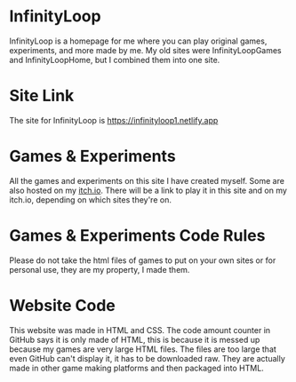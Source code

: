# InfinityLoop
InfinityLoop is a homepage for me where you can play original games, experiments, and more made by me.
My old sites were InfinityLoopGames and InfinityLoopHome, but I combined them into one site.

# Site Link
The site for InfinityLoop is
https://infinityloop1.netlify.app

# Games & Experiments
All the games and experiments on this site I have created myself. Some are also hosted on my <a href=https://infinityloopgames.itch.io>itch.io</a>.
There will be a link to play it in this site and on my itch.io, depending on which sites they're on.

# Games & Experiments Code Rules
Please do not take the html files of games to put on your own sites or for personal use, they are my property, I made them.

# Website Code
This website was made in HTML and CSS. 
The code amount counter in GitHub says it is only made of HTML, this is because it is messed up because my games are very large HTML files. The files are too large that even GitHub can't display it, it has to be downloaded raw. They are actually made in other game making platforms and then packaged into HTML.
